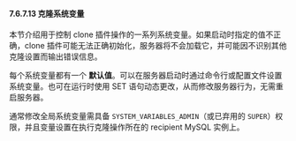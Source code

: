 #### 7.6.7.13 克隆系统变量

本节介绍用于控制 clone 插件操作的一系列系统变量。如果启动时指定的值不正确，clone 插件可能无法正确初始化，服务器将不会加载它，并可能因不识别其他克隆设置而输出错误信息。

每个系统变量都有一个 **默认值**。可以在服务器启动时通过命令行或配置文件设置系统变量。也可在运行时使用 SET 语句动态更改，从而修改服务器行为，无需重启服务器。

通常修改全局系统变量需具备 `SYSTEM_VARIABLES_ADMIN`（或已弃用的 `SUPER`）权限，并且变量设置在执行克隆操作所在的 recipient MySQL 实例上。